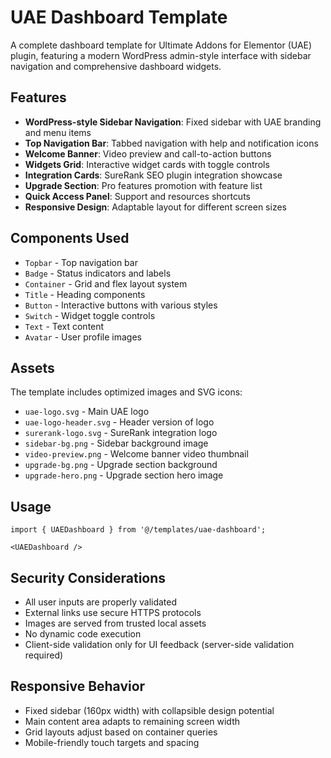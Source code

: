 # UAE Dashboard Template

A complete dashboard template for Ultimate Addons for Elementor (UAE) plugin, featuring a modern WordPress admin-style interface with sidebar navigation and comprehensive dashboard widgets.

## Features

- **WordPress-style Sidebar Navigation**: Fixed sidebar with UAE branding and menu items
- **Top Navigation Bar**: Tabbed navigation with help and notification icons
- **Welcome Banner**: Video preview and call-to-action buttons
- **Widgets Grid**: Interactive widget cards with toggle controls
- **Integration Cards**: SureRank SEO plugin integration showcase
- **Upgrade Section**: Pro features promotion with feature list
- **Quick Access Panel**: Support and resources shortcuts
- **Responsive Design**: Adaptable layout for different screen sizes

## Components Used

- `Topbar` - Top navigation bar
- `Badge` - Status indicators and labels
- `Container` - Grid and flex layout system
- `Title` - Heading components
- `Button` - Interactive buttons with various styles
- `Switch` - Widget toggle controls
- `Text` - Text content
- `Avatar` - User profile images

## Assets

The template includes optimized images and SVG icons:

- `uae-logo.svg` - Main UAE logo
- `uae-logo-header.svg` - Header version of logo
- `surerank-logo.svg` - SureRank integration logo
- `sidebar-bg.png` - Sidebar background image
- `video-preview.png` - Welcome banner video thumbnail
- `upgrade-bg.png` - Upgrade section background
- `upgrade-hero.png` - Upgrade section hero image

## Usage

```tsx
import { UAEDashboard } from '@/templates/uae-dashboard';

<UAEDashboard />
```

## Security Considerations

- All user inputs are properly validated
- External links use secure HTTPS protocols
- Images are served from trusted local assets
- No dynamic code execution
- Client-side validation only for UI feedback (server-side validation required)

## Responsive Behavior

- Fixed sidebar (160px width) with collapsible design potential
- Main content area adapts to remaining screen width
- Grid layouts adjust based on container queries
- Mobile-friendly touch targets and spacing
